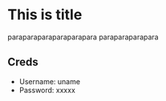 # This is title

paraparaparaparaparapara paraparaparapara

## Creds
- Username: uname
- Password: xxxxx

